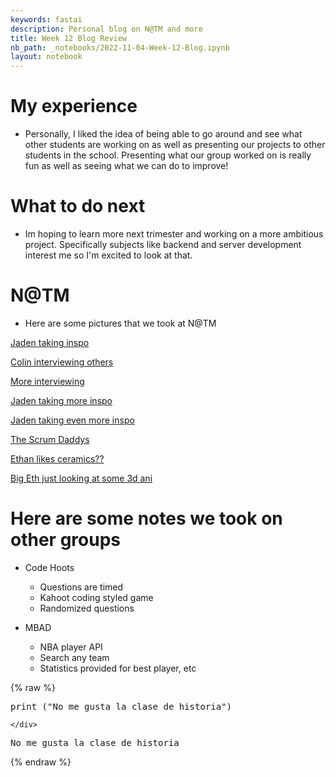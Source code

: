 ```yaml
---
keywords: fastai
description: Personal blog on N@TM and more
title: Week 12 Blog Review
nb_path: _notebooks/2022-11-04-Week-12-Blog.ipynb
layout: notebook
---
```


<!--
#################################################
### THIS FILE WAS AUTOGENERATED! DO NOT EDIT! ###
#################################################
# file to edit: _notebooks/2022-11-04-Week-12-Blog.ipynb
-->

<div class="container" id="notebook-container">
        
<div class="cell border-box-sizing text_cell rendered"><div class="inner_cell">
<div class="text_cell_render border-box-sizing rendered_html">
<h1 id="My-experience">My experience<a class="anchor-link" href="#My-experience"> </a></h1><ul>
<li>Personally, I liked the idea of being able to go around and see what other students are working on as well as presenting our projects to other students in the school. Presenting what our group worked on is really fun as well as seeing what we can do to improve!</li>
</ul>
<h1 id="What-to-do-next">What to do next<a class="anchor-link" href="#What-to-do-next"> </a></h1><ul>
<li>Im hoping to learn more next trimester and working on a more ambitious project. Specifically subjects like backend and server development interest me so I'm excited to look at that.</li>
</ul>
<h1 id="N@TM">N@TM<a class="anchor-link" href="#N@TM"> </a></h1><ul>
<li>Here are some pictures that we took at N@TM</li>
</ul>

</div>
</div>
</div>
<div class="cell border-box-sizing text_cell rendered"><div class="inner_cell">
<div class="text_cell_render border-box-sizing rendered_html">
<p><a href="/que-pro/_notebooks/images/image0.jpeg">Jaden taking inspo</a></p>

</div>
</div>
</div>
<div class="cell border-box-sizing text_cell rendered"><div class="inner_cell">
<div class="text_cell_render border-box-sizing rendered_html">
<p><a href="/que-pro/_notebooks/images/image1.jpeg">Colin interviewing others</a></p>

</div>
</div>
</div>
<div class="cell border-box-sizing text_cell rendered"><div class="inner_cell">
<div class="text_cell_render border-box-sizing rendered_html">
<p><a href="/que-pro/_notebooks/images/image2.jpeg">More interviewing</a></p>

</div>
</div>
</div>
<div class="cell border-box-sizing text_cell rendered"><div class="inner_cell">
<div class="text_cell_render border-box-sizing rendered_html">
<p><a href="/que-pro/_notebooks/images/image3.jpeg">Jaden taking more inspo</a></p>

</div>
</div>
</div>
<div class="cell border-box-sizing text_cell rendered"><div class="inner_cell">
<div class="text_cell_render border-box-sizing rendered_html">
<p><a href="/que-pro/_notebooks/images/image4.jpeg">Jaden taking even more inspo</a></p>

</div>
</div>
</div>
<div class="cell border-box-sizing text_cell rendered"><div class="inner_cell">
<div class="text_cell_render border-box-sizing rendered_html">
<p><a href="/que-pro/_notebooks/images/image5.jpeg">The Scrum Daddys</a></p>

</div>
</div>
</div>
<div class="cell border-box-sizing text_cell rendered"><div class="inner_cell">
<div class="text_cell_render border-box-sizing rendered_html">
<p><a href="/que-pro/_notebooks/images/image6.jpeg">Ethan likes ceramics??</a></p>

</div>
</div>
</div>
<div class="cell border-box-sizing text_cell rendered"><div class="inner_cell">
<div class="text_cell_render border-box-sizing rendered_html">
<p><a href="/que-pro/_notebooks/images/image7.jpeg">Big Eth just looking at some 3d ani</a></p>

</div>
</div>
</div>
<div class="cell border-box-sizing text_cell rendered"><div class="inner_cell">
<div class="text_cell_render border-box-sizing rendered_html">
<h1 id="Here-are-some-notes-we-took-on-other-groups">Here are some notes we took on other groups<a class="anchor-link" href="#Here-are-some-notes-we-took-on-other-groups"> </a></h1><ul>
<li><p>Code Hoots</p>
<ul>
<li>Questions are timed</li>
<li>Kahoot coding styled game</li>
<li>Randomized questions</li>
</ul>
</li>
<li><p>MBAD</p>
<ul>
<li>NBA player API</li>
<li>Search any team</li>
<li>Statistics provided for best player, etc</li>
</ul>
</li>
</ul>

</div>
</div>
</div>
    {% raw %}
    
<div class="cell border-box-sizing code_cell rendered">
<div class="input">

<div class="inner_cell">
    <div class="input_area">
<div class=" highlight hl-ipython3"><pre><span></span><span class="nb">print</span> <span class="p">(</span><span class="s2">&quot;No me gusta la clase de historia&quot;</span><span class="p">)</span>
</pre></div>

    </div>
</div>
</div>

<div class="output_wrapper">
<div class="output">

<div class="output_area">

<div class="output_subarea output_stream output_stdout output_text">
<pre>No me gusta la clase de historia
</pre>
</div>
</div>

</div>
</div>

</div>
    {% endraw %}

</div>
 

